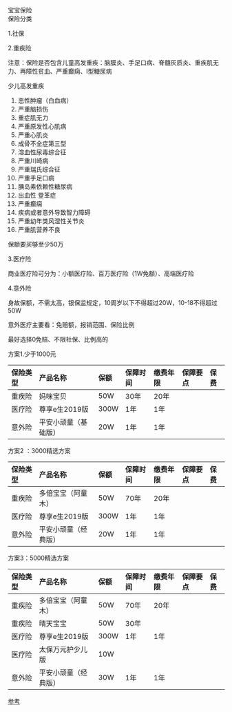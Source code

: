 宝宝保险  
保险分类

1.社保

2.重疾险

注意：保险是否包含儿童高发重疾：脑膜炎、手足口病、脊髓灰质炎、重疾肌无力、再障性贫血、严重癫痫、I型糖尿病

少儿高发重疾

1. 恶性肿瘤（白血病）
2. 严重脑损伤
3. 重症肌无力
4. 严重原发性心肌病
5. 严重心肌炎
6. 成骨不全症第三型
7. 溶血性尿毒综合征
8. 严重川崎病
9. 严重瑞氏综合征
10. 严重手足口病
11. 胰岛素依赖性糖尿病
12. 出血性 登革症
13. 严重癫痫
14. 疾病或者意外导致智力障碍
15. 严重幼年类风湿性关节炎
16. 严重肌营养不良

保额要买够至少50万

3.医疗险

商业医疗险可分为：小额医疗险、百万医疗险（1W免额）、高端医疗险

4.意外险

身故保额，不需太高，银保监规定，10周岁以下不得超过20W，10-18不得超过50W

意外医疗主要看：免赔额，报销范围、保险比例

最好选择0免赔、不限社保、比例高的

方案1.少于1000元

| 保险类型 | 产品名称 | 保额 | 保障时间 | 缴费年限 | 保障要点 | 保费 |
| :--- | :--- | :--- | :--- | :--- | :--- | :--- |
| 重疾险 | 妈咪宝贝 | 50W | 30年 | 20年 |  |  |
| 医疗险 | 尊享e生2019版 | 300W | 1年 | 1年 |  |  |
| 意外险 | 平安小顽童（基础版） | 20W | 1年 | 1年 |  |  |

方案2 ：3000精选方案

| 保险类型 | 产品名称 | 保额 | 保障时间 | 缴费年限 | 保障要点 | 保费 |
| :--- | :--- | :--- | :--- | :--- | :--- | :--- |
| 重疾险 | 多倍宝宝（阿童木） | 50W | 70年 | 20年 |  |  |
| 医疗险 | 尊享e生2019版 | 300W | 1年 | 1年 |  |  |
| 意外险 | 平安小顽童（经典版） | 20W | 1年 | 1年 |  |  |

方案3：5000精选方案

| 保险类型 | 产品名称 | 保额 | 保障时间 | 缴费年限 | 保障要点 | 保费 |
| :--- | :--- | :--- | :--- | :--- | :--- | :--- |
| 重疾险 | 多倍宝宝（阿童木） | 50W | 70年 | 20年 |  |  |
| 重疾险 | 晴天宝宝 | 50W | 30年 |  |  |  |
| 医疗险 | 尊享e生2019版 | 300W | 1年 | 1年 |  |  |
| 医疗险 | 太保万元护少儿版 | 10W |  |  |  |  |
| 意外险 | 平安小顽童（经典版） | 30W | 1年 | 1年 |  |  |

[参考](https://www.zhihu.com/question/23563419/answer/794783080)



